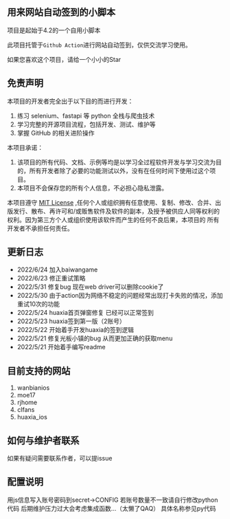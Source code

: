 ## 用来网站自动签到的小脚本

项目是起始于4.2的一个自用小脚本

此项目托管于``Github Action``进行网站自动签到，仅供交流学习使用。

如果您喜欢这个项目，请给一个小小的Star

## 免责声明

本项目的开发者完全出于以下目的而进行开发：

1. 练习 selenium、fastapi 等 python 全栈与爬虫技术
2. 学习完整的开源项目流程，包括开发、测试、维护等
3. 掌握 GitHub 的相关进阶操作

本项目承诺：

1. 该项目的所有代码、文档、示例等均是以学习全过程软件开发与学习交流为目的，所有开发者除了必要的功能测试以外，没有在任何时间下使用过这个项目。
2. 本项目不会保存您的所有个人信息，不必担心隐私泄露。


本项目遵守 [MIT License](LICENSE) ,任何个人或组织拥有任意使用、复制、修改、合并、出版发行、散布、再许可和/或贩售软件及软件的副本，及授予被供应人同等权利的权利。因为第三方个人或组织使用该软件而产生的任何不良后果，本项目的 所有开发者不承担任何责任。


## 更新日志

+ 2022/6/24 加入baiwangame
+ 2022/6/23 修正重试策略
+ 2022/5/31 修复bug 现在web driver可以删除cookie了
+ 2022/5/30 由于action因为网络不稳定的问题经常出现打卡失败的情况，添加重试10次的功能
+ 2022/5/24 huaxia首页弹窗修复 已经可以正常签到
+ 2022/5/23 huaxia签到第一版（2账号）
+ 2022/5/22 开始着手开发huaxia的签到逻辑
+ 2022/5/21 修复光板小镇的bug 从而更加正确的获取menu
+ 2022/5/21 开始着手编写readme

## 目前支持的网站

1. wanbianios
2. moe17
3. rjhome
4. clfans
5. huaxia_ios


## 如何与维护者联系

如果有疑问需要联系作者，可以提issue


## 配置说明

用js信息写入账号密码到secret→CONFIG
若账号数量不一致请自行修改python代码 后期维护压力过大会考虑集成函数...（太懒了QAQ）
具体名称参见py代码
